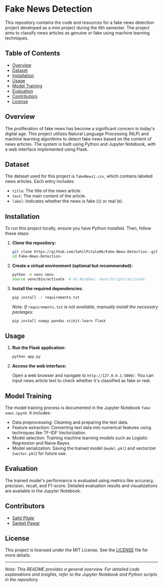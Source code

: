 # Fake News Detection

This repository contains the code and resources for a fake news detection project developed as a mini project during the 6th semester. The project aims to classify news articles as genuine or fake using machine learning techniques.

## Table of Contents

- [Overview](#overview)
- [Dataset](#dataset)
- [Installation](#installation)
- [Usage](#usage)
- [Model Training](#model-training)
- [Evaluation](#evaluation)
- [Contributors](#contributors)
- [License](#license)

## Overview

The proliferation of fake news has become a significant concern in today's digital age. This project utilizes Natural Language Processing (NLP) and machine learning algorithms to detect fake news based on the content of news articles. The system is built using Python and Jupyter Notebook, with a web interface implemented using Flask.

## Dataset

The dataset used for this project is `fakeNews1.csv`, which contains labeled news articles. Each entry includes:

- `title`: The title of the news article.
- `text`: The main content of the article.
- `label`: Indicates whether the news is fake (`1`) or real (`0`).

## Installation

To run this project locally, ensure you have Python installed. Then, follow these steps:

1. **Clone the repository:**

   ```bash
   git clone https://github.com/SahilPitale06/Fake-News-Detection-.git
   cd Fake-News-Detection-
   ```

2. **Create a virtual environment (optional but recommended):**

   ```bash
   python -m venv venv
   source venv/bin/activate  # On Windows: venv\Scripts\activate
   ```

3. **Install the required dependencies:**

   ```bash
   pip install -r requirements.txt
   ```

   *Note: If `requirements.txt` is not available, manually install the necessary packages:*

   ```bash
   pip install numpy pandas scikit-learn flask
   ```

## Usage

1. **Run the Flask application:**

   ```bash
   python app.py
   ```

2. **Access the web interface:**

   Open a web browser and navigate to `http://127.0.0.1:5000/`. You can input news article text to check whether it's classified as fake or real.

## Model Training

The model training process is documented in the Jupyter Notebook `fake news.ipynb`. It includes:

- Data preprocessing: Cleaning and preparing the text data.
- Feature extraction: Converting text data into numerical features using techniques like TF-IDF Vectorization.
- Model selection: Training machine learning models such as Logistic Regression and Naive Bayes.
- Model serialization: Saving the trained model (`model.pkl`) and vectorizer (`vector.pkl`) for future use.

## Evaluation

The trained model's performance is evaluated using metrics like accuracy, precision, recall, and F1-score. Detailed evaluation results and visualizations are available in the Jupyter Notebook.

## Contributors

- [Sahil Pitale](https://github.com/SahilPitale06)
- [Sanket Pawar](https://github.com/Sankkkett)

## License

This project is licensed under the MIT License. See the [LICENSE](LICENSE) file for more details.

---

*Note: This README provides a general overview. For detailed code explanations and insights, refer to the Jupyter Notebook and Python scripts in the repository.*
